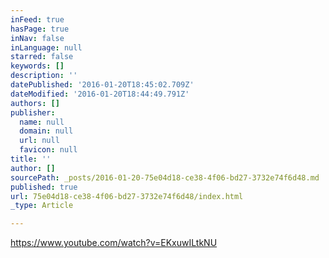```yaml
---
inFeed: true
hasPage: true
inNav: false
inLanguage: null
starred: false
keywords: []
description: ''
datePublished: '2016-01-20T18:45:02.709Z'
dateModified: '2016-01-20T18:44:49.791Z'
authors: []
publisher:
  name: null
  domain: null
  url: null
  favicon: null
title: ''
author: []
sourcePath: _posts/2016-01-20-75e04d18-ce38-4f06-bd27-3732e74f6d48.md
published: true
url: 75e04d18-ce38-4f06-bd27-3732e74f6d48/index.html
_type: Article

---
```

https://www.youtube.com/watch?v=EKxuwILtkNU